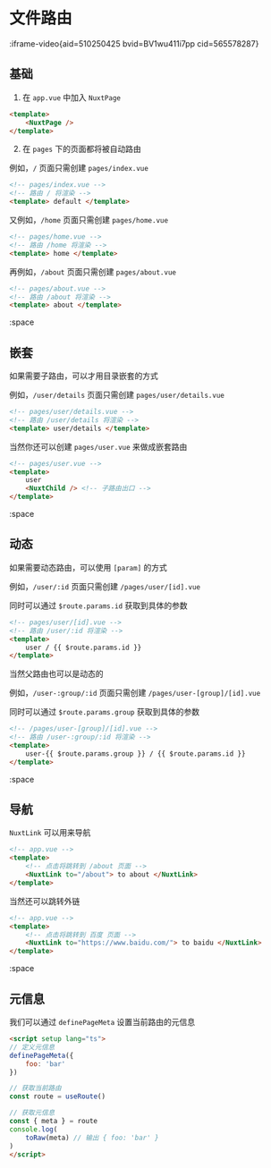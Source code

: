 # 文件路由

:iframe-video{aid=510250425 bvid=BV1wu411i7pp cid=565578287}


## 基础

1. 在 `app.vue` 中加入 `NuxtPage`

```html
<template>
    <NuxtPage />
</template>
```

2. 在 `pages` 下的页面都将被自动路由

例如，`/` 页面只需创建 `pages/index.vue`

```html
<!-- pages/index.vue -->
<!-- 路由 / 将渲染 -->
<template> default </template>
```

又例如，`/home` 页面只需创建 `pages/home.vue`

```html
<!-- pages/home.vue -->
<!-- 路由 /home 将渲染 -->
<template> home </template>
```

再例如，`/about` 页面只需创建 `pages/about.vue`

```html
<!-- pages/about.vue -->
<!-- 路由 /about 将渲染 -->
<template> about </template>
```


:space

## 嵌套

如果需要子路由，可以才用目录嵌套的方式

例如，`/user/details` 页面只需创建 `pages/user/details.vue`

```html
<!-- pages/user/details.vue -->
<!-- 路由 /user/details 将渲染 -->
<template> user/details </template>
```

当然你还可以创建 `pages/user.vue` 来做成嵌套路由

```html
<!-- pages/user.vue -->
<template>
    user
    <NuxtChild /> <!-- 子路由出口 -->
</template>
```

:space

## 动态

如果需要动态路由，可以使用 `[param]` 的方式

例如，`/user/:id` 页面只需创建 `/pages/user/[id].vue`

同时可以通过 `$route.params.id` 获取到具体的参数

```html
<!-- pages/user/[id].vue -->
<!-- 路由 /user/:id 将渲染 -->
<template>
    user / {{ $route.params.id }}
</template>
```

当然父路由也可以是动态的

例如，`/user-:group/:id` 页面只需创建 `/pages/user-[group]/[id].vue`

同时可以通过 `$route.params.group` 获取到具体的参数

```html
<!-- /pages/user-[group]/[id].vue -->
<!-- 路由 /user-:group/:id 将渲染 -->
<template>
    user-{{ $route.params.group }} / {{ $route.params.id }}
</template>
```

:space

## 导航

`NuxtLink` 可以用来导航

```html
<!-- app.vue -->
<template>
    <!-- 点击将跳转到 /about 页面 -->
    <NuxtLink to="/about"> to about </NuxtLink>
</template>
```

当然还可以跳转外链

```html
<!-- app.vue -->
<template>
    <!-- 点击将跳转到 百度 页面 -->
    <NuxtLink to="https://www.baidu.com/"> to baidu </NuxtLink>
</template>
```

:space

## 元信息

我们可以通过 `definePageMeta` 设置当前路由的元信息

```html
<script setup lang="ts">
// 定义元信息
definePageMeta({
    foo: 'bar'
})

// 获取当前路由
const route = useRoute()

// 获取元信息
const { meta } = route
console.log(
    toRaw(meta) // 输出 { foo: 'bar' }
)
</script>
```